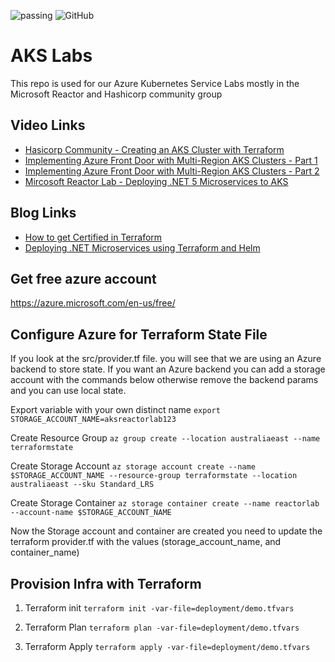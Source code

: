 ![passing](https://github.com/bradmccoydev/aks/actions/workflows/ci.yml/badge.svg) ![GitHub](https://img.shields.io/github/license/bradmccoydev/aks)
# AKS Labs
This repo is used for our Azure Kubernetes Service Labs mostly in the Microsoft Reactor and Hashicorp community group

## Video Links
* [Hasicorp Community - Creating an AKS Cluster with Terraform](https://www.youtube.com/watch?v=K7Ku6p3nI_c)
* [Implementing Azure Front Door with Multi-Region AKS Clusters - Part 1](https://www.youtube.com/watch?v=wMwsCeFdwnI)
* [Implementing Azure Front Door with Multi-Region AKS Clusters - Part 2](https://www.youtube.com/watch?v=f4q1TqwsX_k)
* [Mircosoft Reactor Lab - Deploying .NET 5 Microservices to AKS](https://www.youtube.com/watch?v=BLu8swd2i_g)

## Blog Links
* [How to get Certified in Terraform](https://blog.bradmccoy.io/devops-journey-how-to-get-certified-in-terraform-c0bce1caa3d)
* [Deploying .NET Microservices using Terraform and Helm](https://blog.bradmccoy.io/deploying-net-5-microservices-to-aks-using-terraform-and-helm-f64d026b1569)

## Get free azure account
https://azure.microsoft.com/en-us/free/

## Configure Azure for Terraform State File
If you look at the src/provider.tf file. you will see that we are using an Azure backend to store state. If you want an Azure backend you can add a storage account with the commands below otherwise remove the backend params and you can use local state.

Export variable with your own distinct name
``` export STORAGE_ACCOUNT_NAME=aksreactorlab123 ```

Create Resource Group
``` az group create --location australiaeast --name terraformstate ```

Create Storage Account
``` az storage account create --name $STORAGE_ACCOUNT_NAME --resource-group terraformstate --location australiaeast --sku Standard_LRS ```

Create Storage Container
``` az storage container create --name reactorlab --account-name $STORAGE_ACCOUNT_NAME ```

Now the Storage account and container are created you need to update the terraform provider.tf with the values (storage_account_name, and container_name)

## Provision Infra with Terraform

1. Terraform init
``` terraform init -var-file=deployment/demo.tfvars  ```

3. Terraform Plan
``` terraform plan -var-file=deployment/demo.tfvars ```

4. Terraform Apply
``` terraform apply -var-file=deployment/demo.tfvars ```
